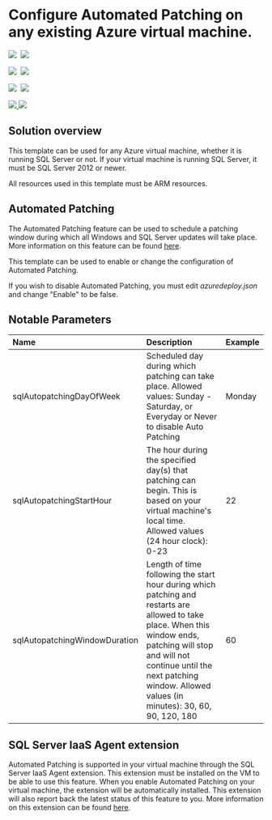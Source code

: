 # Configure Automated Patching on any existing Azure virtual machine.

<IMG SRC="https://azbotstorage.blob.core.windows.net/badges/101-vm-sql-existing-autopatching-update/PublicLastTestDate.svg" />&nbsp;
<IMG SRC="https://azbotstorage.blob.core.windows.net/badges/101-vm-sql-existing-autopatching-update/PublicDeployment.svg" />&nbsp;

<IMG SRC="https://azbotstorage.blob.core.windows.net/badges/101-vm-sql-existing-autopatching-update/FairfaxLastTestDate.svg" />&nbsp;
<IMG SRC="https://azbotstorage.blob.core.windows.net/badges/101-vm-sql-existing-autopatching-update/FairfaxDeployment.svg" />&nbsp;

<IMG SRC="https://azbotstorage.blob.core.windows.net/badges/101-vm-sql-existing-autopatching-update/BestPracticeResult.svg" />&nbsp;
<IMG SRC="https://azbotstorage.blob.core.windows.net/badges/101-vm-sql-existing-autopatching-update/CredScanResult.svg" />&nbsp;

<a href="https://portal.azure.com/#create/Microsoft.Template/uri/https%3A%2F%2Fraw.githubusercontent.com%2FAzure%2Fazure-quickstart-templates%2Fmaster%2F101-vm-sql-existing-autopatching-update%2Fazuredeploy.json" target="_blank">
  <img src="http://azuredeploy.net/deploybutton.png"/>
</a>
<a href="http://armviz.io/#/?load=https%3A%2F%2Fraw.githubusercontent.com%2FAzure%2Fazure-quickstart-templates%2Fmaster%2F101-vm-sql-existing-autopatching-update%2Fazuredeploy.json" target="_blank">
  <img src="http://armviz.io/visualizebutton.png"/>
</a>

## Solution overview

This template can be used for any Azure virtual machine, whether it is running SQL Server or not. If your virtual machine is running SQL Server, it must be SQL Server 2012 or newer.

All resources used in this template must be ARM resources.

## Automated Patching

The Automated Patching feature can be used to schedule a patching window during which all Windows and SQL Server updates will take place. More information on this feature can be found [here](https://azure.microsoft.com/en-us/documentation/articles/virtual-machines-windows-sql-automated-patching/).

This template can be used to enable or change the configuration of Automated Patching.

If you wish to disable Automated Patching, you must edit *azuredeploy.json* and change "Enable" to be false.

## Notable Parameters

|Name|Description|Example|
|:---|:---------------------|:---------------|
|sqlAutopatchingDayOfWeek|Scheduled day during which patching can take place. Allowed values: Sunday - Saturday, or Everyday or Never to disable Auto Patching|Monday|
|sqlAutopatchingStartHour|The hour during the specified day(s) that patching can begin. This is based on your virtual machine's local time. Allowed values (24 hour clock): 0-23|22|
|sqlAutopatchingWindowDuration|Length of time following the start hour during which patching and restarts are allowed to take place. When this window ends, patching will stop and will not continue until the next patching window. Allowed values (in minutes): 30, 60, 90, 120, 180|60|

## SQL Server IaaS Agent extension

Automated Patching is supported in your virtual machine through the SQL Server IaaS Agent extension. This extension must be installed on the VM to be able to use this feature. When you enable Automated Patching on your virtual machine, the extension will be automatically installed. This extension will also report back the latest status of this feature to you. More information on this extension can be found [here](https://azure.microsoft.com/en-us/documentation/articles/virtual-machines-windows-sql-server-agent-extension/).
